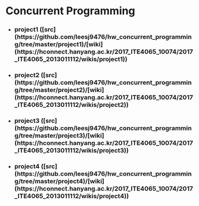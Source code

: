 # Concurrent Programming

* <h3> project1 ([src](https://github.com/leesj9476/hw_concurrent_programming/tree/master/project1)/[wiki](https://hconnect.hanyang.ac.kr/2017_ITE4065_10074/2017_ITE4065_2013011112/wikis/project1)) </h3>
* <h3> project2 ([src](https://github.com/leesj9476/hw_concurrent_programming/tree/master/project2)/[wiki](https://hconnect.hanyang.ac.kr/2017_ITE4065_10074/2017_ITE4065_2013011112/wikis/project2)) </h3>
* <h3> project3 ([src](https://github.com/leesj9476/hw_concurrent_programming/tree/master/project3)/[wiki](https://hconnect.hanyang.ac.kr/2017_ITE4065_10074/2017_ITE4065_2013011112/wikis/project3)) </h3>
* <h3> project4 ([src](https://github.com/leesj9476/hw_concurrent_programming/tree/master/project4)/[wiki](https://hconnect.hanyang.ac.kr/2017_ITE4065_10074/2017_ITE4065_2013011112/wikis/project4)) </h3>
